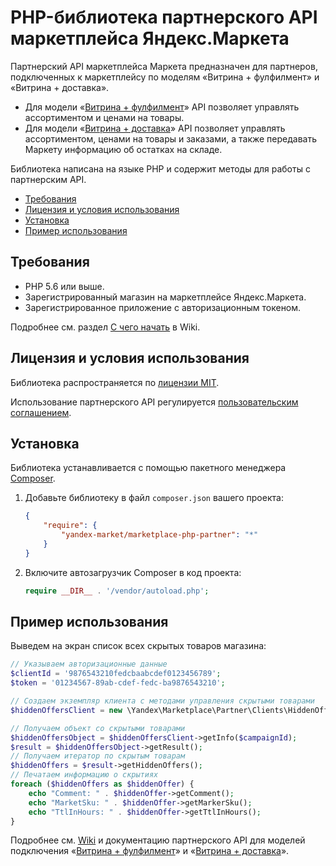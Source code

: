 # PHP-библиотека партнерского API маркетплейса Яндекс.Маркета

Партнерский API маркетплейса Маркета предназначен для партнеров, подключенных к маркетплейсу по моделям «Витрина + фулфилмент» и «Витрина + доставка».

* Для модели «[Витрина + фулфилмент](https://yandex.ru/dev/market/partner-marketplace/doc/dg/concepts/about-docpage/)» API позволяет управлять ассортиментом и ценами на товары.
* Для модели «[Витрина + доставка](https://yandex.ru/dev/market/partner-marketplace-cd/doc/dg/concepts/about-docpage/)» API позволяет управлять ассортиментом, ценами на товары и заказами, а также передавать Маркету информацию об остатках на складе.

Библиотека написана на языке PHP и содержит методы для работы с партнерским API. 

* [Требования](#Требования)
* [Лицензия и условия использования](#Лицензия-и-условия-использования)
* [Установка](#Установка)
* [Пример использования](#Пример-использования)

## Требования

* PHP 5.6 или выше.
* Зарегистрированный магазин на маркетплейсе Яндекс.Маркета. 
* Зарегистрированное приложение с авторизационным токеном. 
  
Подробнее см. раздел [С чего начать](https://github.com/yandex-market/marketplace-php-partner/wiki/С-чего-начать) в Wiki.

## Лицензия и условия использования

Библиотека распространяется по [лицензии MIT](LICENSE.txt).

Использование партнерского API регулируется [пользовательским соглашением](https://yandex.ru/legal/market_api_partner/).

## Установка

Библиотека устанавливается с помощью пакетного менеджера [Composer](https://getcomposer.org).

1. Добавьте библиотеку в файл `composer.json` вашего проекта:

   ```json
   {
       "require": {
           "yandex-market/marketplace-php-partner": "*"
       }
   }
   ```

2. Включите автозагрузчик Composer в код проекта:

   ```php
   require __DIR__ . '/vendor/autoload.php';
   ```   

## Пример использования

Выведем на экран список всех скрытых товаров магазина:

```php
// Указываем авторизационные данные
$clientId = '9876543210fedcbaabcdef0123456789';
$token = '01234567-89ab-cdef-fedc-ba9876543210';

// Создаем экземпляр клиента с методами управления скрытыми товарами
$hiddenOffersClient = new \Yandex\Marketplace\Partner\Clients\HiddenOffersClient($clientId, $token);

// Получаем объект со скрытыми товарами
$hiddenOffersObject = $hiddenOffersClient->getInfo($campaignId);
$result = $hiddenOffersObject->getResult();
// Получаем итератор по скрытым товарам
$hiddenOffers = $result->getHiddenOffers();
// Печатаем информацию о скрытиях
foreach ($hiddenOffers as $hiddenOffer) {
    echo "Comment: " . $hiddenOffer->getComment();
    echo "MarketSku: " . $hiddenOffer->getMarkerSku();
    echo "TtlInHours: " . $hiddenOffer->getTtlInHours();
}
```
Подробнее см. [Wiki](https://github.com/yandex-market/marketplace-php-partner/wiki) и документацию партнерского API для моделей подключения «[Витрина + фулфилмент](https://yandex.ru/dev/market/partner-marketplace/doc/dg/concepts/about-docpage/)» и «[Витрина + доставка](https://yandex.ru/dev/market/partner-marketplace/doc/dg/concepts/about-docpage/)».   
